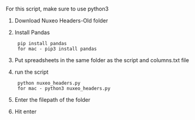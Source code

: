 For this script, make sure to use python3
1. Download Nuxeo Headers-Old folder
2. Install Pandas

		pip install pandas
		for mac - pip3 install pandas
3. Put spreadsheets in the same folder as the script and columns.txt file
4. run the script

		python nuxeo_headers.py
		for mac - python3 nuxeo_headers.py
5. Enter the filepath of the folder
6. Hit enter

